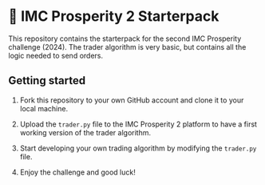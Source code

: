 # 🐚 IMC Prosperity 2 Starterpack

This repository contains the starterpack for the second IMC Prosperity challenge (2024).
The trader algorithm is very basic, but contains all the logic needed to send orders.

## Getting started

1. Fork this repository to your own GitHub account and clone it to your local machine.

2. Upload the `trader.py` file to the IMC Prosperity 2 platform to have a first working version of the trader algorithm.

3. Start developing your own trading algorithm by modifying the `trader.py` file.

4. Enjoy the challenge and good luck!
